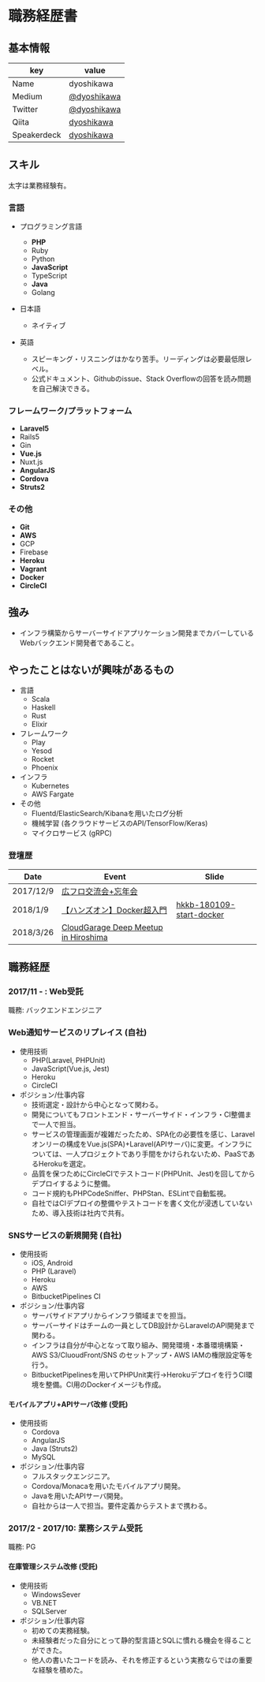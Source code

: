 # 職務経歴書

## 基本情報

|key|value|
|---|-----|
|Name|dyoshikawa|
|Medium|[@dyoshikawa](https://medium.com/@dyoshikawa)|
|Twitter|[@dyoshikawa](https://twitter.com/dyoshikawa)|
|Qiita|[dyoshikawa](https://qiita.com/dyoshikawa)|
|Speakerdeck|[dyoshikawa](https://speakerdeck.com/dyoshikawa)|

## スキル

太字は業務経験有。

### 言語

- プログラミング言語
  - **PHP**
  - Ruby
  - Python
  - **JavaScript**
  - TypeScript
  - **Java**
  - Golang

- 日本語
  - ネイティブ
- 英語
  - スピーキング・リスニングはかなり苦手。リーディングは必要最低限レベル。
  - 公式ドキュメント、Githubのissue、Stack Overflowの回答を読み問題を自己解決できる。

### フレームワーク/プラットフォーム

- **Laravel5**
- Rails5
- Gin
- **Vue.js**
- Nuxt.js
- **AngularJS**
- **Cordova**
- **Struts2**

### その他

- **Git**
- **AWS**
- GCP
- Firebase
- **Heroku**
- **Vagrant**
- **Docker**
- **CircleCI**

## 強み

- インフラ構築からサーバーサイドアプリケーション開発までカバーしているWebバックエンド開発者であること。

## やったことはないが興味があるもの

- 言語
  - Scala
  - Haskell
  - Rust
  - Elixir
- フレームワーク
  - Play
  - Yesod
  - Rocket
  - Phoenix
- インフラ
  - Kubernetes
  - AWS Fargate
- その他
  - Fluentd/ElasticSearch/Kibanaを用いたログ分析
  - 機械学習 (各クラウドサービスのAPI/TensorFlow/Keras)
  - マイクロサービス (gRPC)
  
### 登壇歴

|Date|Event|Slide|
|----|-----|-----|
|2017/12/9|[広フロ交流会+忘年会](https://hfe.connpass.com/event/72073/)||
|2018/1/9|[【ハンズオン】Docker超入門](https://h-kkb.connpass.com/event/74291/)|[hkkb-180109-start-docker](https://github.com/dyoshikawa/hkkb-180109-start-docker)|
|2018/3/26|[CloudGarage Deep Meetup in Hiroshima](https://cloudgarage.connpass.com/event/81202/)||

## 職務経歴

### 2017/11 - :  Web受託

職務: バックエンドエンジニア

### Web通知サービスのリプレイス (自社)
- 使用技術
  - PHP(Laravel, PHPUnit)
  - JavaScript(Vue.js, Jest)
  - Heroku
  - CircleCI
- ポジション/仕事内容
  - 技術選定・設計から中心となって関わる。
  - 開発についてもフロントエンド・サーバーサイド・インフラ・CI整備まで一人で担当。
  - サービスの管理画面が複雑だったため、SPA化の必要性を感じ、Laravelオンリーの構成をVue.js(SPA)+Laravel(APIサーバ)に変更。インフラについては、一人プロジェクトであり手間をかけられないため、PaaSであるHerokuを選定。
  - 品質を保つためにCircleCIでテストコード(PHPUnit、Jest)を回してからデプロイするように整備。
  - コード規約もPHPCodeSniffer、PHPStan、ESLintで自動監視。
  - 自社ではCIデプロイの整備やテストコードを書く文化が浸透していないため、導入技術は社内で共有。

### SNSサービスの新規開発 (自社)

- 使用技術
  - iOS, Android
  - PHP (Laravel)
  - Heroku
  - AWS
  - BitbucketPipelines CI
- ポジション/仕事内容
  - サーバサイドアプリからインフラ領域までを担当。
  - サーバーサイドはチームの一員としてDB設計からLaravelのAPI開発まで関わる。
  - インフラは自分が中心となって取り組み、開発環境・本番環境構築・AWS S3/CluoudFront/SNS のセットアップ・AWS IAMの権限設定等を行う。
  - BitbucketPipelinesを用いてPHPUnit実行→Herokuデプロイを行うCI環境を整備。CI用のDockerイメージも作成。

#### モバイルアプリ+APIサーバ改修 (受託)

- 使用技術
  - Cordova
  - AngularJS
  - Java (Struts2)
  - MySQL
- ポジション/仕事内容
  - フルスタックエンジニア。
  - Cordova/Monacaを用いたモバイルアプリ開発。
  - Javaを用いたAPIサーバ開発。
  - 自社からは一人で担当。要件定義からテストまで携わる。

### 2017/2 - 2017/10: 業務システム受託

職務: PG

#### 在庫管理システム改修 (受託)

- 使用技術
  - WindowsSever
  - VB.NET
  - SQLServer
- ポジション/仕事内容
  - 初めての実務経験。
  - 未経験者だった自分にとって静的型言語とSQLに慣れる機会を得ることができた。
  - 他人の書いたコードを読み、それを修正するという実務ならではの重要な経験を積めた。